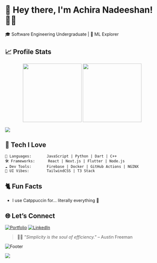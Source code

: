 # 🐾 Hey there, I'm Achira Nadeeshan! 👨‍💻

🎓 Software Engineering Undergraduate | 🧠 ML Explorer 


## 📈 Profile Stats

<p align="center">
  <img src="https://github-readme-stats.vercel.app/api?username=AchiraNadeeshan&show_icons=true&theme=catppuccin_mocha&hide_border=true&border_radius=12&title_color=89B4FA&icon_color=F5C2E7" height="192px" />
  <img src="https://github-readme-streak-stats.herokuapp.com/?user=AchiraNadeeshan&theme=catppuccin-mocha&hide_border=true&border_radius=12" height="192px" />
</p>

<!-- <p align="center">
  <img src="https://komarev.com/ghpvc/?username=AchiraNadeeshan&style=for-the-badge" alt="Profile views" />
</p> -->
<!-- make it hidden -->
![](https://komarev.com/ghpvc/?username=AchiraNadeeshan&style=pixel)

## 🔧 Tech I Love

```
🧠 Languages:       JavaScript | Python | Dart | C++
🛠️ Frameworks:      React | Next.js | Flutter | Node.js
☁️ Dev Tools:       Firebase | Docker | GitHub Actions | NGINX 
🎨 UI Vibes:        TailwindCSS | T3 Stack
```


## 🐈 Fun Facts

- I use Catppuccin for... literally everything 🐾

## 🌐 Let’s Connect

[![Portfolio](https://img.shields.io/badge/Portfolio-181825?style=for-the-badge&logo=github&logoColor=A6E3A1&color=6C7086)](https://achiranadeeshan.github.io/)
[![LinkedIn](https://img.shields.io/badge/LinkedIn-181825?style=for-the-badge&logo=linkedin&logoColor=89B4FA&color=6C7086)](https://linkedin.com/in/achiranadeeshan/)



> 🧘‍♂️ *"Simplicity is the soul of efficiency."* – Austin Freeman

![Footer](https://capsule-render.vercel.app/api?type=waving&color=6C7086&height=100&section=footer)

<!-- Invisible hit counter -->
![](https://hit.yhype.me/github/profile?account_id=85824425)